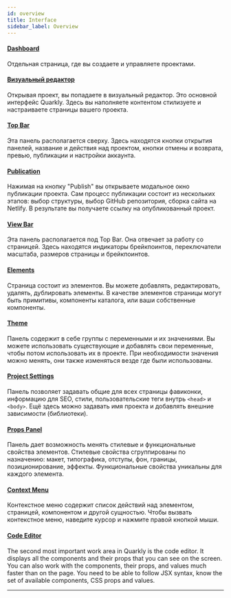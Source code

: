 ```yaml
---
id: overview
title: Interface
sidebar_label: Overview
---
```


#### [Dashboard](/documentation/interface/dashboard/overview)

Отдельная страница, где вы создаете и управляете проектами.

#### [Визуальный редактор](/documentation/interface/work-area/overview)

Открывая проект, вы попадаете в визуальный редактор. Это основной интерфейс Quarkly. Здесь вы наполняете контентом стилизуете и настраиваете страницы вашего проекта.

#### [Top Bar](/documentation/interface/top-bar/overview)

Эта панель располагается сверху. Здесь находятся кнопки открытия панелей, название и действия над проектом, кнопки отмены и возврата, превью, публикации и настройки аккаунта.

#### [Publication](/documentation/interface/top-bar/publication/overview)

Нажимая на кнопку "Publish" вы открываете модальное окно публикации проекта. Сам процесс публикации состоит из нескольких этапов: выбор структуры, выбор GitHub репозитория, сборка сайта на Netlify. В результате вы получаете ссылку на опубликованный проект.

#### [View Bar](/documentation/interface/work-area/view-bar/overview)

Эта панель располагается под Top Bar. Она отвечает за работу со страницей. Здесь находятся индикаторы брейкпоинтов, переключатели масштаба, размеров страницы и брейкпоинтов.

#### [Elements](/documentation/interface/work-area/elements/overview)

Страница состоит из элементов. Вы можете добавлять, редактировать, удалять, дублировать элементы. В качестве элементов страницы могут быть примитивы, компоненты каталога, или ваши собственные компоненты.

#### [Theme](/documentation/interface/work-area/theme/overview)

Панель содержит в себе группы с переменными и их значениями. Вы можете использовать существующие и добавлять свои переменные, чтобы потом использовать их в проекте. При необходимости значения можно менять, они также изменяться везде где были использованы.

#### [Project Settings](/documentation/interface/work-area/project-settings/overview)

Панель позволяет задавать общие для всех страницы фавиконки, информацию для SEO, стили, пользовательские теги внутрь `<head>` и `<body>`. Ещё здесь можно задавать имя проекта и добавлять внешние зависимости (библиотеки).

#### [Props Panel](/documentation/interface/work-area/props-panel/overview)

Панель дает возможность менять стилевые и функциональные свойства элементов. Стилевые свойства сгруппированы по назначению: макет, типографика, отступы, фон, границы, позиционирование, эффекты. Функциональные свойства уникальны для каждого элемента.

#### [Context Menu](/documentation/interface/work-area/context-menu)

Контекстное меню содержит список действий над элементом, страницей, компонентом и другой сущностью. Чтобы вызвать контекстное меню, наведите курсор и нажмите правой кнопкой мыши.

#### [Code Editor](/documentation/interface/work-area/code-editor/overview)

The second most important work area in Quarkly is the code editor. It displays all the components and their props that you can see on the screen. You can also work with the components, their props, and values much faster than on the page. You need to be able to follow JSX syntax, know the set of available components, CSS props and values.

---

